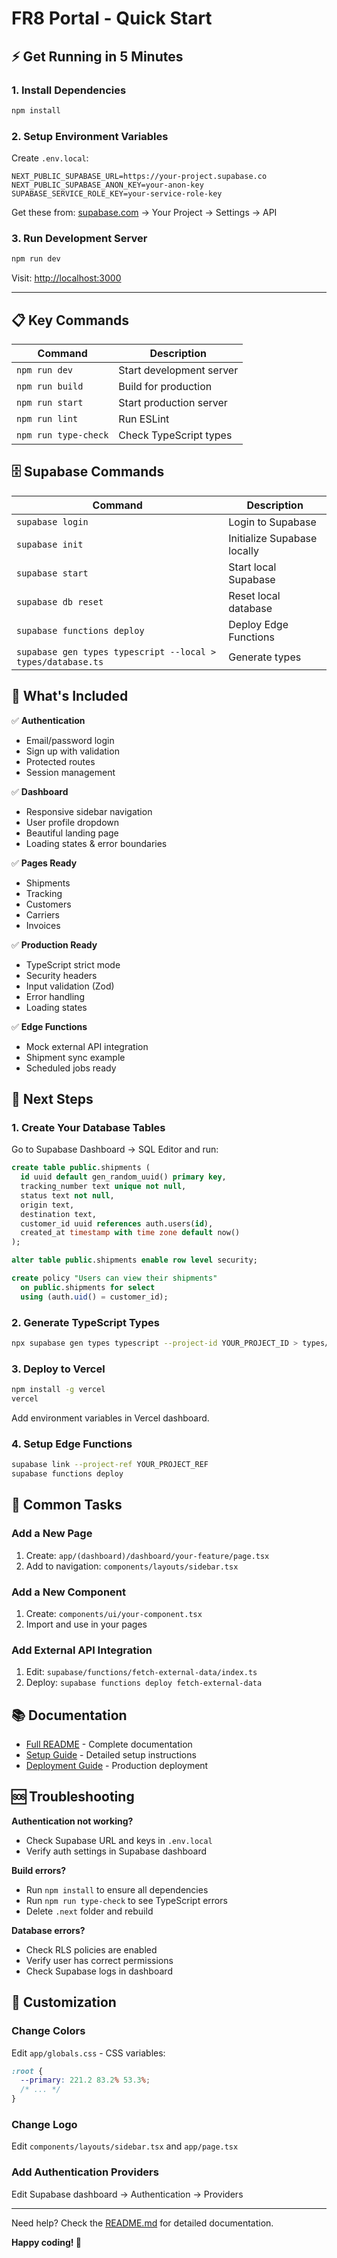 # FR8 Portal - Quick Start

## ⚡ Get Running in 5 Minutes

### 1. Install Dependencies
```bash
npm install
```

### 2. Setup Environment Variables

Create `.env.local`:
```env
NEXT_PUBLIC_SUPABASE_URL=https://your-project.supabase.co
NEXT_PUBLIC_SUPABASE_ANON_KEY=your-anon-key
SUPABASE_SERVICE_ROLE_KEY=your-service-role-key
```

Get these from: [supabase.com](https://supabase.com) → Your Project → Settings → API

### 3. Run Development Server
```bash
npm run dev
```

Visit: [http://localhost:3000](http://localhost:3000)

---

## 📋 Key Commands

| Command | Description |
|---------|-------------|
| `npm run dev` | Start development server |
| `npm run build` | Build for production |
| `npm run start` | Start production server |
| `npm run lint` | Run ESLint |
| `npm run type-check` | Check TypeScript types |

## 🗄️ Supabase Commands

| Command | Description |
|---------|-------------|
| `supabase login` | Login to Supabase |
| `supabase init` | Initialize Supabase locally |
| `supabase start` | Start local Supabase |
| `supabase db reset` | Reset local database |
| `supabase functions deploy` | Deploy Edge Functions |
| `supabase gen types typescript --local > types/database.ts` | Generate types |

## 🎯 What's Included

✅ **Authentication**
- Email/password login
- Sign up with validation
- Protected routes
- Session management

✅ **Dashboard**
- Responsive sidebar navigation
- User profile dropdown
- Beautiful landing page
- Loading states & error boundaries

✅ **Pages Ready**
- Shipments
- Tracking
- Customers
- Carriers
- Invoices

✅ **Production Ready**
- TypeScript strict mode
- Security headers
- Input validation (Zod)
- Error handling
- Loading states

✅ **Edge Functions**
- Mock external API integration
- Shipment sync example
- Scheduled jobs ready

## 📝 Next Steps

### 1. Create Your Database Tables

Go to Supabase Dashboard → SQL Editor and run:

```sql
create table public.shipments (
  id uuid default gen_random_uuid() primary key,
  tracking_number text unique not null,
  status text not null,
  origin text,
  destination text,
  customer_id uuid references auth.users(id),
  created_at timestamp with time zone default now()
);

alter table public.shipments enable row level security;

create policy "Users can view their shipments"
  on public.shipments for select
  using (auth.uid() = customer_id);
```

### 2. Generate TypeScript Types

```bash
npx supabase gen types typescript --project-id YOUR_PROJECT_ID > types/database.ts
```

### 3. Deploy to Vercel

```bash
npm install -g vercel
vercel
```

Add environment variables in Vercel dashboard.

### 4. Setup Edge Functions

```bash
supabase link --project-ref YOUR_PROJECT_REF
supabase functions deploy
```

## 🔧 Common Tasks

### Add a New Page

1. Create: `app/(dashboard)/dashboard/your-feature/page.tsx`
2. Add to navigation: `components/layouts/sidebar.tsx`

### Add a New Component

1. Create: `components/ui/your-component.tsx`
2. Import and use in your pages

### Add External API Integration

1. Edit: `supabase/functions/fetch-external-data/index.ts`
2. Deploy: `supabase functions deploy fetch-external-data`

## 📚 Documentation

- [Full README](./README.md) - Complete documentation
- [Setup Guide](./SETUP.md) - Detailed setup instructions
- [Deployment Guide](./DEPLOYMENT.md) - Production deployment

## 🆘 Troubleshooting

**Authentication not working?**
- Check Supabase URL and keys in `.env.local`
- Verify auth settings in Supabase dashboard

**Build errors?**
- Run `npm install` to ensure all dependencies
- Run `npm run type-check` to see TypeScript errors
- Delete `.next` folder and rebuild

**Database errors?**
- Check RLS policies are enabled
- Verify user has correct permissions
- Check Supabase logs in dashboard

## 🎨 Customization

### Change Colors

Edit `app/globals.css` - CSS variables:
```css
:root {
  --primary: 221.2 83.2% 53.3%;
  /* ... */
}
```

### Change Logo

Edit `components/layouts/sidebar.tsx` and `app/page.tsx`

### Add Authentication Providers

Edit Supabase dashboard → Authentication → Providers

---

Need help? Check the [README.md](./README.md) for detailed documentation.

**Happy coding! 🚀**


